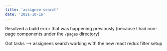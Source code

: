 ```yaml
---
title: 'assignee search'
date: '2021-10-16'
---
```


Resolved a build error that was happening previously (because I had non-page components under the `/pages` directory)

Got tasks --> assignees search working with the new react redux filter setup

